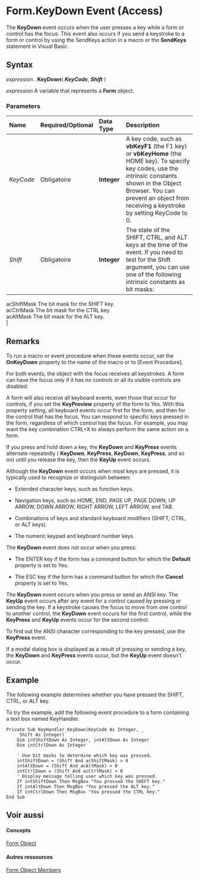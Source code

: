 
# Form.KeyDown Event (Access)

The  **KeyDown** event occurs when the user presses a key while a form or control has the focus. This event also occurs if you send a keystroke to a form or control by using the SendKeys action in a macro or the **SendKeys** statement in Visual Basic.
 


## Syntax

*expression* . **KeyDown**( ***KeyCode***, ***Shift*** )
 

 
*expression* A variable that represents a **Form** object.
 

 

### Parameters



|**Name**|**Required/Optional**|**Data Type**|**Description**|
|:-----|:-----|:-----|:-----|
| _KeyCode_|Obligatoire|**Integer**|A key code, such as  **vbKeyF1** (the F1 key) or **vbKeyHome** (the HOME key). To specify key codes, use the intrinsic constants shown in the Object Browser. You can prevent an object from receiving a keystroke by setting KeyCode to 0.|
| _Shift_|Obligatoire|**Integer**|The state of the SHIFT, CTRL, and ALT keys at the time of the event. If you need to test for the Shift argument, you can use one of the following intrinsic constants as bit masks:
 acShiftMask  The bit mask for the SHIFT key.  
  acCtrlMask  The bit mask for the CTRL key.  
  acAltMask  The bit mask for the ALT key.  
 |

## Remarks

To run a macro or event procedure when these events occur, set the  **OnKeyDown** property to the name of the macro or to [Event Procedure].
 

 
For both events, the object with the focus receives all keystrokes. A form can have the focus only if it has no controls or all its visible controls are disabled.
 

 
A form will also receive all keyboard events, even those that occur for controls, if you set the  **KeyPreview** property of the form to Yes. With this property setting, all keyboard events occur first for the form, and then for the control that has the focus. You can respond to specific keys pressed in the form, regardless of which control has the focus. For example, you may want the key combination CTRL+X to always perform the same action on a form.
 

 
If you press and hold down a key, the  **KeyDown** and **KeyPress** events alternate repeatedly ( **KeyDown**, **KeyPress**, **KeyDown**, **KeyPress**, and so on) until you release the key, then the **KeyUp** event occurs.
 

 
Although the  **KeyDown** event occurs when most keys are pressed, it is typically used to recognize or distinguish between:
 

 

- Extended character keys, such as function keys.
    
 
- Navigation keys, such as HOME, END, PAGE UP, PAGE DOWN, UP ARROW, DOWN ARROW, RIGHT ARROW, LEFT ARROW, and TAB.
    
 
- Combinations of keys and standard keyboard modifiers (SHIFT, CTRL, or ALT keys).
    
 
- The numeric keypad and keyboard number keys.
    
 
The  **KeyDown** event does not occur when you press:
 

 

- The ENTER key if the form has a command button for which the  **Default** property is set to Yes.
    
 
- The ESC key if the form has a command button for which the  **Cancel** property is set to Yes.
    
 
The  **KeyDown** event occurs when you press or send an ANSI key. The **KeyUp** event occurs after any event for a control caused by pressing or sending the key. If a keystroke causes the focus to move from one control to another control, the **KeyDown** event occurs for the first control, while the **KeyPress** and **KeyUp** events occur for the second control.
 

 
To find out the ANSI character corresponding to the key pressed, use the  **KeyPress** event.
 

 
If a modal dialog box is displayed as a result of pressing or sending a key, the  **KeyDown** and **KeyPress** events occur, but the **KeyUp** event doesn't occur.
 

 

## Example

The following example determines whether you have pressed the SHIFT, CTRL, or ALT key.
 

 
To try the example, add the following event procedure to a form containing a text box named KeyHandler.
 

 



```
Private Sub KeyHandler_KeyDown(KeyCode As Integer, _ 
     Shift As Integer) 
    Dim intShiftDown As Integer, intAltDown As Integer 
    Dim intCtrlDown As Integer 
 
    ' Use bit masks to determine which key was pressed. 
    intShiftDown = (Shift And acShiftMask) > 0 
    intAltDown = (Shift And acAltMask) > 0 
    intCtrlDown = (Shift And acCtrlMask) > 0 
    ' Display message telling user which key was pressed. 
    If intShiftDown Then MsgBox "You pressed the SHIFT key." 
    If intAltDown Then MsgBox "You pressed the ALT key." 
    If intCtrlDown Then MsgBox "You pressed the CTRL key." 
End Sub
```


## Voir aussi


#### Concepts


 
[Form Object](72ef9219-142b-b690-b696-3eba9a5d4522.md)
#### Autres ressources


 
[Form Object Members](http://msdn.microsoft.com/library/e1976b58-28ca-8f76-cdf3-6732cb06ce6c%28Office.15%29.aspx)